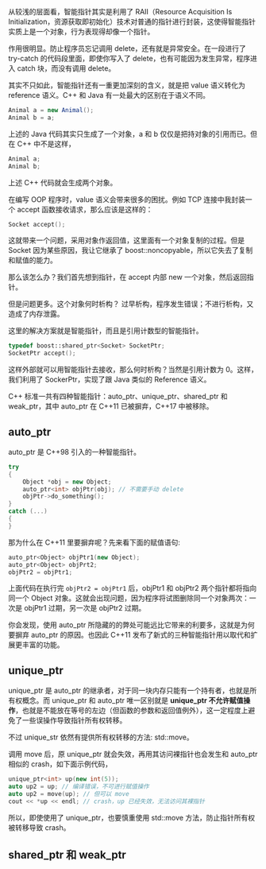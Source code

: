从较浅的层面看，智能指针其实是利用了 RAII（Resource Acquisition Is Initialization，资源获取即初始化）技术对普通的指针进行封装，这使得智能指针实质上是一个对象，行为表现得却像一个指针。

作用很明显。防止程序员忘记调用 delete，还有就是异常安全。在一段进行了 try-catch 的代码段里面，即使你写入了 delete，也有可能因为发生异常，程序进入 catch 块，而没有调用 delete。

其实不只如此，智能指针还有一重更加深刻的含义，就是把 value 语义转化为 reference 语义。C++ 和 Java 有一处最大的区别在于语义不同。

```java
Animal a = new Animal();
Animal b = a;
```

上述的 Java 代码其实只生成了一个对象，a 和 b 仅仅是把持对象的引用而已。但在 C++ 中不是这样，

```c++
Animal a;
Animal b;
```

上述 C++ 代码就会生成两个对象。

在编写 OOP 程序时，value 语义会带来很多的困扰。例如 TCP 连接中我封装一个 accept 函数接收请求，那么应该是这样的：

```c++
Socket accept();
```

这就带来一个问题，采用对象作返回值，这里面有一个对象复制的过程。但是 Socket 因为某些原因，我让它继承了 boost::noncopyable，所以它失去了复制和赋值的能力。

那么该怎么办？我们首先想到指针，在 accept 内部 new 一个对象，然后返回指针。

但是问题更多。这个对象何时析构？ 过早析构，程序发生错误；不进行析构，又造成了内存泄露。

这里的解决方案就是智能指针，而且是引用计数型的智能指针。

```c++
typedef boost::shared_ptr<Socket> SocketPtr;
SocketPtr accept();
```

这样外部就可以用智能指针去接收，那么何时析构？当然是引用计数为 0。这样，我们利用了 SockerPtr，实现了跟 Java 类似的 Reference 语义。

C++ 标准一共有四种智能指针：auto_ptr、unique_ptr、shared_ptr 和 weak_ptr，其中 auto_ptr 在 C++11 已被摒弃，C++17 中被移除。

## auto_ptr

auto_ptr 是 C++98 引入的一种智能指针。

```c++
try
{
    Object *obj = new Object;
    auto_ptr<int> objPtr(obj); // 不需要手动 delete
    objPtr->do_something();
}
catch (...)
{
}
```

那为什么在 C++11 里要摒弃呢？先来看下面的赋值语句:

```c++
auto_ptr<Object> objPtr1(new Object);
auto_ptr<Object> objPrt2;
objPtr2 = objPtr1;
```

上面代码在执行完 `objPtr2 = objPtr1` 后，objPtr1 和 objPtr2 两个指针都将指向同一个 Object 对象。这就会出现问题，因为程序将试图删除同一个对象两次：一次是 objPtr1 过期，另一次是 objPtr2 过期。

你会发现，使用 auto_ptr 所隐藏的的弊处可能远比它带来的利要多，这就是为何要摒弃 auto_ptr 的原因。也因此 C++11 发布了新式的三种智能指针用以取代和扩展更丰富的功能。

## unique_ptr

unique_ptr 是 auto_ptr 的继承者，对于同一块内存只能有一个持有者，也就是所有权概念。而 unique_ptr 和 auto_ptr 唯一区别就是 **unique_ptr 不允许赋值操作**，也就是不能放在等号的左边（但函数的参数和返回值例外），这一定程度上避免了一些误操作导致指针所有权转移。

不过 unique_str 依然有提供所有权转移的方法: std::move。

调用 move 后，原 unique_ptr 就会失效，再用其访问裸指针也会发生和 auto_ptr 相似的 crash，如下面示例代码，

```c++
unique_ptr<int> up(new int(5));
auto up2 = up; // 编译错误，不可进行赋值操作
auto up2 = move(up); // 但可以 move
cout << *up << endl; // crash，up 已经失效，无法访问其裸指针
```

所以，即使使用了 unique_ptr，也要慎重使用 std::move 方法，防止指针所有权被转移导致 crash。

## shared_ptr 和 weak_ptr



